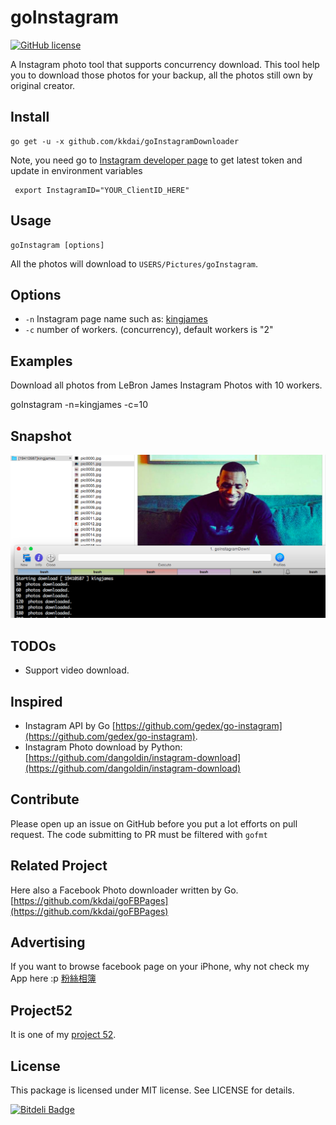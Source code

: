 goInstagram
======================
[![GitHub license](https://img.shields.io/badge/license-MIT-blue.svg)](https://raw.githubusercontent.com/toomore/gogrs/master/LICENSE)

A Instagram photo tool that supports concurrency download. This tool help you to download those photos for your backup, all the photos still own by original creator.

Install
--------------

    go get -u -x github.com/kkdai/goInstagramDownloader

Note, you need go to [Instagram developer page](https://instagram.com/developer/clients/manage/) to get latest token and update in environment variables

     export InstagramID="YOUR_ClientID_HERE"

Usage
---------------------

    goInstagram [options] 

All the photos will download to `USERS/Pictures/goInstagram`.

Options
---------------

- `-n` Instagram page name such as: [kingjames](https://instagram.com/kingjames/) 
- `-c` number of workers. (concurrency), default workers is "2"


Examples
---------------

Download all photos from LeBron James Instagram Photos with 10 workers.

  goInstagram -n=kingjames -c=10


Snapshot
---------------

![image](snapshot/1.png)

TODOs
---------------

- Support video download.

Inspired
---------------

- Instagram API by Go [https://github.com/gedex/go-instagram](https://github.com/gedex/go-instagram).
- Instagram Photo download by Python: [https://github.com/dangoldin/instagram-download](https://github.com/dangoldin/instagram-download)


Contribute
---------------

Please open up an issue on GitHub before you put a lot efforts on pull request.
The code submitting to PR must be filtered with `gofmt`

Related Project
---------------

Here also a Facebook Photo downloader written by Go. [https://github.com/kkdai/goFBPages](https://github.com/kkdai/goFBPages)

Advertising
---------------

If you want to browse facebook page on your iPhone, why not check my App here :p [粉絲相簿](https://itunes.apple.com/tw/app/fen-si-xiang-bu/id839324997?l=zh&mt=8)

Project52
---------------

It is one of my [project 52](https://github.com/kkdai/project52).


License
---------------

This package is licensed under MIT license. See LICENSE for details.


[![Bitdeli Badge](https://d2weczhvl823v0.cloudfront.net/kkdai/goinstagramdownloader/trend.png)](https://bitdeli.com/free "Bitdeli Badge")

